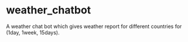 # weather_chatbot
A weather chat bot which gives weather report for different countries for (1day, 1week, 15days).
